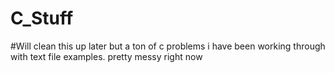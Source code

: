 # C_Stuff
#Will clean this up later but a ton of c problems i have been working through with text file examples. pretty messy right now
